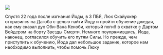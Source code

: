 ![](https://trello-attachments.s3.amazonaws.com/563dedaac52387307ab808de/920x31/bba8f5d7500b684b971d59db80f6bb76/text.jpg)

Спустя 22 года после изгнания Йоды, в 3 ПБЯ, Люк Скайуокер отправился на Дагоба с целью найти Йоду и пройти обучение джедая, как ему сказал дух Оби-Вана Кеноби, который погиб в схватке с Дартом Вейдером на борту Звезды Смерти. Немного поупрямившись, Йода, наконец, согласился обучить его путям Силы. Но прежде, чем приступить к обучению, Йода дал небольшое задание, которое нам необходимо выполнить, чтобы помочь Люку